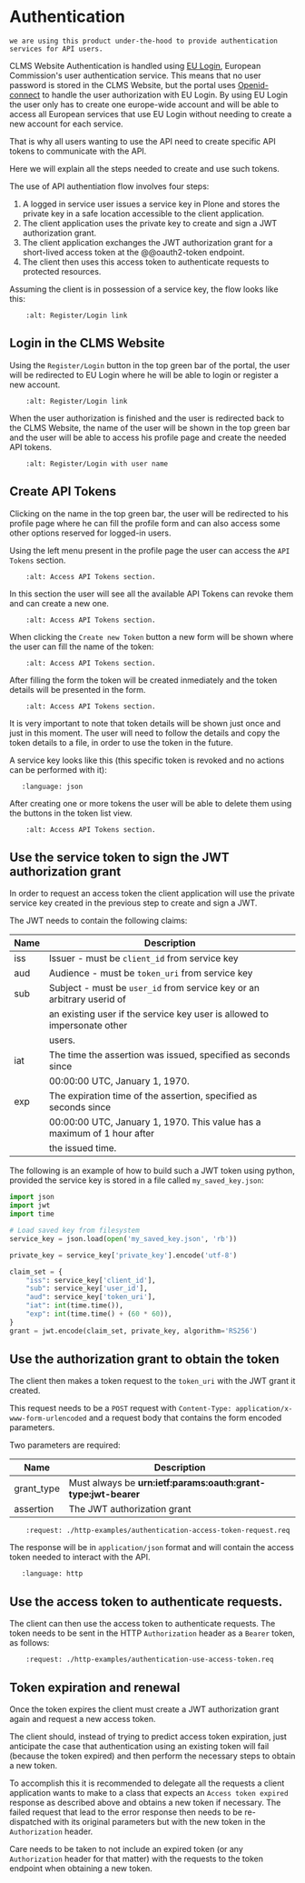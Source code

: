 # Authentication

```{note} This documentation is heavily based on [ftw.tokenauth](https://pypi.org/project/ftw.tokenauth/) product's documentation because
we are using this product under-the-hood to provide authentication services for API users.

```

CLMS Website Authentication is handled using [EU Login](https://ecas.ec.europa.eu/cas/help.html), European Commission's user
authentication service. This means that no user password is stored in the CLMS Website, but the portal uses [Openid-connect](<https://en.wikipedia.org/wiki/OpenID#OpenID_Connect_(OIDC)>) to handle the user authorization with EU Login. By using EU Login the user only has to create one europe-wide account and will be able to access all European services that use EU Login without needing to create a new account for each service.

That is why all users wanting to use the API need to create specific API tokens to communicate with the API.

Here we will explain all the steps needed to create and use such tokens.

The use of API authentiation flow involves four steps:

1. A logged in service user issues a service key in Plone and stores the private key in a safe location accessible to the client application.
2. The client application uses the private key to create and sign a JWT authorization grant.
3. The client application exchanges the JWT authorization grant for a short-lived access token at the @@oauth2-token endpoint.
4. The client then uses this access token to authenticate requests to protected resources.

Assuming the client is in possession of a service key, the flow looks like this:

```{image} ./images/authentication-flow.png
    :alt: Register/Login link
```

## Login in the CLMS Website

Using the `Register/Login` button in the top green bar of the portal, the user will be redirected to EU Login where he will be able to login or register a new account.

```{image} ./images/authentication-register-login-link.png
    :alt: Register/Login link
```

When the user authorization is finished and the user is redirected back to the CLMS Website, the name of the user will be shown in the top
green bar and the user will be able to access his profile page and create the needed API tokens.

```{image} ./images/authentication-register-login-user-name.png
    :alt: Register/Login with user name
```

## Create API Tokens

Clicking on the name in the top green bar, the user will be redirected to his profile page where he can fill the profile form and can also access some other options reserved for logged-in users.

Using the left menu present in the profile page the user can access the `API Tokens` section.

```{image} ./images/authentication-tokens-access.png
    :alt: Access API Tokens section.
```

In this section the user will see all the available API Tokens can revoke them and can create a new one.

```{image} ./images/authentication-tokens-page.png
    :alt: Access API Tokens section.
```

When clicking the `Create new Token` button a new form will be shown where the user can fill the name of the token:

```{image} ./images/authentication-tokens-create-new-token.png
    :alt: Access API Tokens section.
```

After filling the form the token will be created inmediately and the token details will be presented in the form.

```{image} ./images/authentication-tokens-create-new-token-created.png
    :alt: Access API Tokens section.
```

It is very important to note that token details will be shown just once and just in this moment. The user will need to follow the details
and copy the token details to a file, in order to use the token in the future.

A service key looks like this (this specific token is revoked and no actions can be performed with it):

```{literalinclude} ./others/token.json
   :language: json
```

After creating one or more tokens the user will be able to delete them using the buttons in the token list view.

```{image} ./images/authentication-token-token-list.png
    :alt: Access API Tokens section.
```

## Use the service token to sign the JWT authorization grant

In order to request an access token the client application will use the private service key created in the previous step to create and sign a JWT.

The JWT needs to contain the following claims:

| Name | Description                                                              |
| ---- | ------------------------------------------------------------------------ |
| iss  | Issuer - must be `client_id` from service key                            |
| aud  | Audience - must be `token_uri` from service key                          |
| sub  | Subject - must be `user_id` from service key or an arbitrary userid of   |
|      | an existing user if the service key user is allowed to impersonate other |
|      | users.                                                                   |
| iat  | The time the assertion was issued, specified as seconds since            |
|      | 00:00:00 UTC, January 1, 1970.                                           |
| exp  | The expiration time of the assertion, specified as seconds since         |
|      | 00:00:00 UTC, January 1, 1970. This value has a maximum of 1 hour after  |
|      | the issued time.                                                         |

The following is an example of how to build such a JWT token using python, provided the service key
is stored in a file called `my_saved_key.json`:

```python
import json
import jwt
import time

# Load saved key from filesystem
service_key = json.load(open('my_saved_key.json', 'rb'))

private_key = service_key['private_key'].encode('utf-8')

claim_set = {
    "iss": service_key['client_id'],
    "sub": service_key['user_id'],
    "aud": service_key['token_uri'],
    "iat": int(time.time()),
    "exp": int(time.time() + (60 * 60)),
}
grant = jwt.encode(claim_set, private_key, algorithm='RS256')

```

## Use the authorization grant to obtain the token

The client then makes a token request to the `token_uri` with the JWT grant it created.

This request needs to be a `POST` request with `Content-Type: application/x-www-form-urlencoded` and a request body that contains the form encoded parameters.

Two parameters are required:

| Name       | Description                                                    |
| ---------- | -------------------------------------------------------------- |
| grant_type | Must always be **urn:ietf:params:oauth:grant-type:jwt-bearer** |
| assertion  | The JWT authorization grant                                    |

```{http:example} curl wget
    :request: ./http-examples/authentication-access-token-request.req
```

The response will be in `application/json` format and will contain the access token needed to interact with the API.

```{literalinclude} ./http-examples/authentication-access-token-request.resp
   :language: http
```

## Use the access token to authenticate requests.

The client can then use the access token to authenticate requests. The token needs to be sent in the HTTP `Authorization` header as a `Bearer` token, as follows:

```{http:example} curl wget python-requests
    :request: ./http-examples/authentication-use-access-token.req
```

## Token expiration and renewal

Once the token expires the client must create a JWT authorization grant again and request a new access token.

The client should, instead of trying to predict access token expiration, just anticipate the case that authentication using an existing token will fail (because the token expired) and then perform the necessary steps to obtain a new token.

To accomplish this it is recommended to delegate all the requests a client application wants to make to a class that expects an `Access token expired` response as described above and obtains a new token if necessary. The failed request that lead to the error response then needs to be re-dispatched with its original parameters but with the new token in the `Authorization` header.

Care needs to be taken to not include an expired token (or any `Authorization` header for that matter) with the requests to the token endpoint when obtaining a new token.
